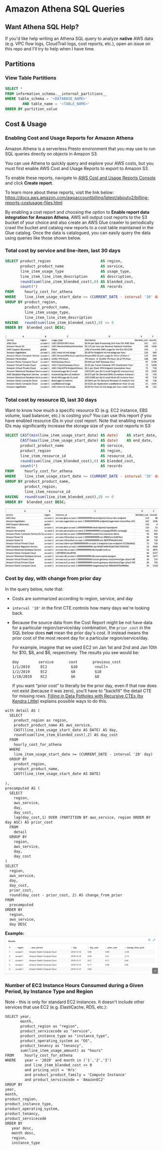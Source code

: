 # Amazon Athena SQL Queries

## Want Athena SQL Help? 

If you'd like help writing an Athena SQL query to analyze **native** AWS data (e.g. VPC flow logs, CloudTrail logs, cost reports, etc.), open an issue on this repo and I'll try to help when I have time.

## Partitions

### View Table Partitions

```sql
SELECT *
FROM information_schema.__internal_partitions__
WHERE table_schema = '<DATABASE_NAME>'
        AND table_name = '<TABLE_NAME>'
ORDER BY partition_value
```

## Cost & Usage

### Enabling Cost and Usage Reports for Amazon Athena

Amazon Athena is a serverless Presto environment that you may use to run SQL queries directly on objects in Amazon S3. 

You can use Athena to quickly query and explore your AWS costs, but you must first enable AWS Cost and Usage Reports to export to Amazon S3. 

To enable these reports, navigate to [AWS Cost and Usage Reports Console](https://console.aws.amazon.com/billing/home#/reports) and click **Create report**. 

To learn more about these reports, visit the link below:
https://docs.aws.amazon.com/awsaccountbilling/latest/aboutv2/billing-reports-costusage-files.html

By enabling a cost report and choosing the option to **Enable report data integration for Amazon Athena**, AWS will output cost reports to the S3 bucket of your choice and also create an AWS Glue crawler to periodically crawl the bucket and catalog new reports to a cost table maintained in the Glue catalog. Once the data is catalogued, you can easily query the data using queries like those shown below. 

### Total cost by service and line-item, last 30 days

```sql
SELECT product_region                       AS region,
       product_product_name                 AS service,
       line_item_usage_type                 AS usage_type,
       line_item_line_item_description      AS description,
       round(sum(line_item_blended_cost),0) AS blended_cost,
       count(*)                             AS records
FROM     hourly_cost_for_athena
WHERE    line_item_usage_start_date >= (CURRENT_DATE - interval '30' day)
GROUP BY product_region, 
         product_product_name, 
         line_item_usage_type, 
         line_item_line_item_description
HAVING   round(sum(line_item_blended_cost),0) <> 0
ORDER BY  blended_cost DESC; 
```

![alt text](images/cost-by-service-and-line-item-last-30-days.png)

### Total cost by resource ID, last 30 days

Want to know how much a specific resource ID (e.g. EC2 instance, EBS volume, load balancer, etc.) is costing you? You can use this report *if* you have enabled resource IDs in your cost report. Note that enabling resource IDs may significantly increase the storage size of your cost reports in S3:

```sql
SELECT CAST(min(line_item_usage_start_date) AS date)    AS start_date,
       CAST(max(line_item_usage_start_date) AS date)    AS end_date,
       product_product_name                 AS service,
       product_region                       AS region,
       line_item_resource_id                AS resource_id,
       round(sum(line_item_blended_cost),0) AS blended_cost,
       count(*)                             AS records
FROM     hourly_cost_for_athena
WHERE    line_item_usage_start_date >= (CURRENT_DATE - interval '30' day)
GROUP BY product_product_name,
         product_region, 
         line_item_resource_id
HAVING   round(sum(line_item_blended_cost),0) <> 0
ORDER BY  blended_cost DESC;
```

![alt text](images/cost-by-resource-id-last-30-days.png)

### Cost by day, with change from prior day

In the query below, note that: 

* Costs are summarized according to region, service, and day

* `interval '10'` in the first CTE controls how many days we're looking back. 

* Because the source data from the Cost Report might be not have data for a particular region/service/day combination, the `prior_cost` in the SQL below does **not** mean the prior day's cost. It instead means the prior cost of the most recent day for a particular region/service/day. 

	 For example, imagine that we used EC2 on Jan 1st and 2nd and Jan 10th for $10, $8, and $6, respectively. The  results you see would be:  

    ```
    day         service       cost       previous_cost
    1/1/2019     EC2           $10        <null>
    1/2/2019     EC2           $8         $10
    1/10/2019    EC2           $6         $8
    ```

    If you want "prior cost" to literally be the prior day, even if that row does not exist (because it was zero), you'll have to "backfill" the detail CTE for missing rows. [Filling in Data Potholes with Recursive CTEs (by Kendra Little)](https://littlekendra.com/2010/12/23/mindthegap/) explains possible ways to do this. 

```
with detail AS (
  SELECT 
    product_region as region, 
    product_product_name AS aws_service,
    CAST(line_item_usage_start_date AS DATE) AS day,
    round(sum(line_item_blended_cost),2) AS day_cost
  FROM 
    hourly_cost_for_athena
  WHERE 
    line_item_usage_start_date >= (CURRENT_DATE - interval '20' day)
  GROUP BY 
    product_region,
    product_product_name,
    CAST(line_item_usage_start_date AS DATE)
    
),
precomputed AS (
  SELECT 
    region, 
    aws_service,
    day,
    day_cost,
    lag(day_cost,1) OVER (PARTITION BY aws_service, region ORDER BY day ASC) AS prior_cost
  FROM 
    detail
  GROUP BY  
    region,
    aws_service, 
    day, 
    day_cost
)
SELECT 
  region,
  aws_service,
  day,
  day_cost,
  prior_cost,
  round(day_cost - prior_cost, 2) AS change_from_prior
FROM 
  precomputed
ORDER BY 
  region, 
  aws_service,
  day DESC
```

**Example:**
![alt text](images/daily-cost-change.png)

### Number of EC2 Instance Hours Consumed during a Given Period, by Instance Type and Region

Note - this is only for standard EC2 instances. It doesn't include other services that use EC2 (e.g. ElastiCache, RDS, etc.):

```
SELECT year, 
       month,
       product_region as "region",
       product_servicecode as "service",
       product_instance_type as "instance_type",
       product_operating_system as "OS",
       product_tenancy as "tenancy",
       sum(line_item_usage_amount) as "hours"
FROM     hourly_cost_for_athena
WHERE    year = '2020' and month in ('1','2','3')
         and line_item_blended_cost <> 0
         and pricing_unit = 'Hrs'
         and product_product_family = 'Compute Instance'
         and product_servicecode = 'AmazonEC2'
GROUP BY
year, 
month,
product_region,
product_instance_type,
product_operating_system,
product_tenancy,
product_servicecode
ORDER BY
   year desc,
   month desc,
   region,
   instance_type
```
